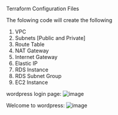 Terraform Configuration Files

The folowing code will create the following
1. VPC
2. Subnets [Public  and Private]
3. Route Table
4. NAT Gateway
5. Internet Gateway
6. Elastic IP
7. RDS Instance
8. RDS Subnet Group
9. EC2 Instance

wordpress login page: ![image](https://github.com/Saikiran121/Assignment/assets/103639122/6a8c4a2d-009c-40ab-9d4b-8d2e3e89c715)

Welcome to wordpress: ![image](https://github.com/Saikiran121/Assignment/assets/103639122/b3b34914-b545-4e41-a798-66052ea23e35)
